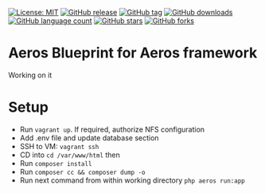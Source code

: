 [![License: MIT](https://img.shields.io/badge/License-MIT-yellow.svg)](https://opensource.org/licenses/MIT)
[![GitHub release](https://img.shields.io/github/release/ralphmoran/aeros.svg)](https://github.com/ralphmoran/aeros/releases)
[![GitHub tag](https://img.shields.io/github/tag/ralphmoran/aeros.svg)](https://github.com/ralphmoran/aeros/tags)
[![GitHub downloads](https://img.shields.io/github/downloads/ralphmoran/aeros/total.svg)](https://github.com/ralphmoran/aeros/releases)
[![GitHub language count](https://img.shields.io/github/languages/count/ralphmoran/aeros.svg)](https://github.com/ralphmoran/aeros)
[![GitHub stars](https://img.shields.io/github/stars/ralphmoran/aeros.svg?style=social)](https://github.com/ralphmoran/aeros/stargazers)
[![GitHub forks](https://img.shields.io/github/forks/ralphmoran/aeros.svg?style=social)](https://github.com/ralphmoran/aeros/network/members)

# Aeros Blueprint for Aeros framework

Working on it

# Setup

- Run `vagrant up`. If required, authorize NFS configuration
- Add .env file and update database section
- SSH to VM: `vagrant ssh`
- CD into `cd /var/www/html` then
- Run `composer install`
- Run `composer cc && composer dump -o`
- Run next command from within working directory `php aeros run:app`
